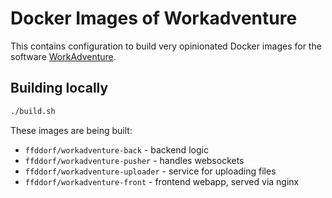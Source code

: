 # Docker Images of Workadventure

This contains configuration to build very opinionated Docker images for the software [WorkAdventure](https://github.com/thecodingmachine/workadventure).

## Building locally

```sh
./build.sh
```

These images are being built:
- `ffddorf/workadventure-back` - backend logic
- `ffddorf/workadventure-pusher` - handles websockets
- `ffddorf/workadventure-uploader` - service for uploading files
- `ffddorf/workadventure-front` - frontend webapp, served via nginx
